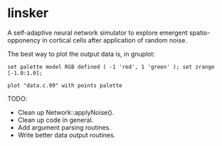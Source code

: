 linsker
=======

A self-adaptive neural network simulator to explore emergent spatio-opponency in cortical cells after application of random noise.

The best way to plot the output data is, in gnuplot:

    set palette model RGB defined ( -1 'red', 1 'green' ); set zrange [-1.0:1.0];

    plot "data.c.99" with points palette

TODO:
- Clean up Network::applyNoise().
- Clean up code in general.
- Add argument parsing routines.
- Write better data output routines.
